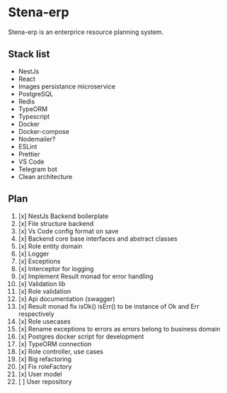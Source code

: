 # Stena-erp

Stena-erp is an enterprice resource planning system.

## Stack list

 - NestJs
 - React
 - Images persistance microservice
 - PostgreSQL
 - Redis
 - TypeORM
 - Typescript
 - Docker
 - Docker-compose
 - Nodemailer?
 - ESLint
 - Prettier
 - VS Code
 - Telegram bot
 - Clean architecture

## Plan

 1. [x] NestJs Backend boilerplate
 2. [x] File structure backend
 3. [x] Vs Code config format on save
 4. [x] Backend core base interfaces and abstract classes
 5. [x] Role entity domain
 6. [x] Logger
 7. [x] Exceptions
 8. [x] Interceptor for logging
 9. [x] Implement Result monad for error handling
 10. [x] Validation lib
 11. [x] Role validation
 12. [x] Api documentation (swagger)
 13. [x] Result monad fix isOk() isErr() to be instance of Ok and Err respectively
 15. [x] Role usecases
 16. [x] Rename exceptions to errors as errors belong to business domain
 17. [x] Postgres docker script for development
 18. [x] TypeORM connection
 19. [x] Role controller, use cases
 20. [x] Big refactoring
 21. [x] Fix roleFactory
 22. [x] User model
 23. [ ] User repository
